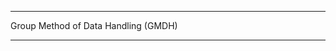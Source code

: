 ************************************
Group Method of Data Handling (GMDH) 
************************************
